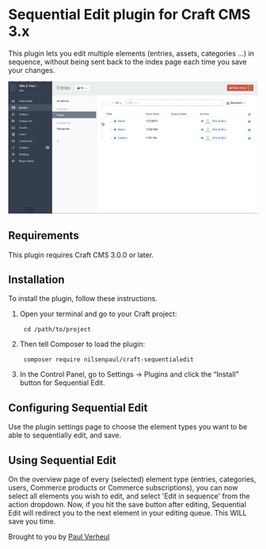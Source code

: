 # Sequential Edit plugin for Craft CMS 3.x

This plugin lets you edit multiple elements (entries, assets, categories ...) in sequence, without being sent back to the index page each time you save your changes.

![Screenvid](resources/sequential-edit.gif)

## Requirements

This plugin requires Craft CMS 3.0.0 or later.

## Installation

To install the plugin, follow these instructions.

1. Open your terminal and go to your Craft project:

        cd /path/to/project

2. Then tell Composer to load the plugin:

        composer require nilsenpaul/craft-sequentialedit

3. In the Control Panel, go to Settings → Plugins and click the “Install” button for Sequential Edit.

## Configuring Sequential Edit

Use the plugin settings page to choose the element types you want to be able to sequentially edit, and save.

## Using Sequential Edit

On the overview page of every (selected) element type (entries, categories, users, Commerce products or Commerce subscriptions), you can now select all elements you wish to edit, and select 'Edit in sequence' from the action dropdown. Now, if you hit the save button after editing, Sequential Edit will redirect you to the next element in your editing queue. This WILL save you time.

Brought to you by [Paul Verheul](https://nilsenpaul.nl)
